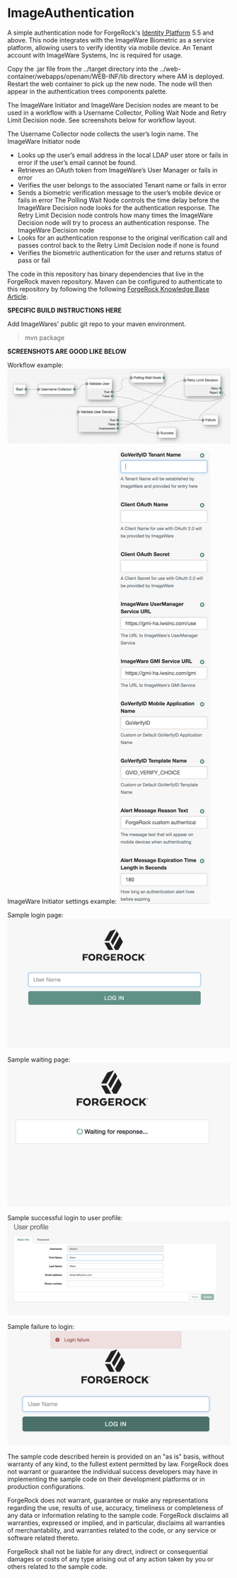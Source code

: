 <!--
 * The contents of this file are subject to the terms of the Common Development and
 * Distribution License (the License). You may not use this file except in compliance with the
 * License.
 *
 * You can obtain a copy of the License at legal/CDDLv1.0.txt. See the License for the
 * specific language governing permission and limitations under the License.
 *
 * When distributing Covered Software, include this CDDL Header Notice in each file and include
 * the License file at legal/CDDLv1.0.txt. If applicable, add the following below the CDDL
 * Header, with the fields enclosed by brackets [] replaced by your own identifying
 * information: "Portions copyright [year] [name of copyright owner]".
 *
 * Copyright ${data.get('yyyy')} ForgeRock AS.
-->
# ImageAuthentication

A simple authentication node for ForgeRock's [Identity Platform][forgerock_platform] 5.5 and above. This node integrates with the ImageWare Biometric as a service platform, allowing users to verify identity via mobile device. An Tenant account with ImageWare Systems, Inc is required for usage.


Copy the .jar file from the ../target directory into the ../web-container/webapps/openam/WEB-INF/lib directory where AM is deployed.  Restart the web container to pick up the new node.  The node will then appear in the authentication trees components palette.


The ImageWare Initiator and ImageWare Decision nodes are meant to be used in a workflow with a Username Collector, Polling Wait Node and Retry Limit Decision node. See screenshots below for workflow layout.

The Username Collector node collects the user’s login name.
The ImageWare Initiator node 
   * Looks up the user’s email address in the local LDAP user store or fails in error if the user’s email cannot be found.
   * Retrieves an OAuth token from ImageWare’s User Manager or fails in error
   * Verifies the user belongs to the associated Tenant name or fails in error
   * Sends a biometric verification message to the user’s mobile device or fails in error
The Polling Wait Node controls the time delay before the ImageWare Decision node looks for the authentication response.
The Retry Limit Decision node controls how many times the ImageWare Decision node will try to process an authentication response.
The ImageWare Decision node
   * Looks for an authentication response to the original verification call and passes control back to the Retry Limit Decision node if none is found
   * Verifies the biometric authentication for the user and returns status of pass or fail



The code in this repository has binary dependencies that live in the ForgeRock maven repository. Maven can be configured to authenticate to this repository by following the following [ForgeRock Knowledge Base Article](https://backstage.forgerock.com/knowledge/kb/article/a74096897).

**SPECIFIC BUILD INSTRUCTIONS HERE**

Add ImageWares' public git repo to your maven environment.
> mvn package

**SCREENSHOTS ARE GOOD LIKE BELOW**

Workflow example:
![ScreenShot](./images/workflow.png)

ImageWare Initiator settings example:
![ScreenShot](./images/validateuser_settings.png)

Sample login page:
![ScreenShot](./images/login.png)

Sample waiting page:
![ScreenShot](./images/wait.png)

Sample successful login to user profile:
![ScreenShot](./images/userprofile.png)

Sample failure to login:
![ScreenShot](./images/loginfailure.png)

        
The sample code described herein is provided on an "as is" basis, without warranty of any kind, to the fullest extent permitted by law. ForgeRock does not warrant or guarantee the individual success developers may have in implementing the sample code on their development platforms or in production configurations.

ForgeRock does not warrant, guarantee or make any representations regarding the use, results of use, accuracy, timeliness or completeness of any data or information relating to the sample code. ForgeRock disclaims all warranties, expressed or implied, and in particular, disclaims all warranties of merchantability, and warranties related to the code, or any service or software related thereto.

ForgeRock shall not be liable for any direct, indirect or consequential damages or costs of any type arising out of any action taken by you or others related to the sample code.

[forgerock_platform]: https://www.forgerock.com/platform/  
